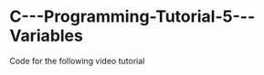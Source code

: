 C---Programming-Tutorial-5---Variables
======================================

Code for the following video tutorial 
